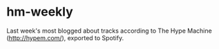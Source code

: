 hm-weekly
===============

Last week's most blogged about tracks according to The Hype Machine (http://hypem.com/), exported to Spotify.
